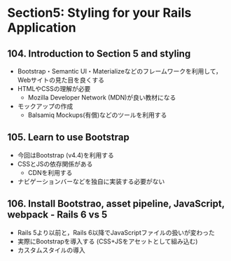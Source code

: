 # Section5: Styling for your Rails Application

## 104. Introduction to Section 5 and styling

- Bootstrap・Semantic UI・Materializeなどのフレームワークを利用して，Webサイトの見た目を良くする
- HTMLやCSSの理解が必要
  - Mozilla Developer Network (MDN)が良い教材になる
- モックアップの作成
  - Balsamiq Mockups(有償)などのツールを利用する

## 105. Learn to use Bootstrap

- 今回はBootstrap (v4.4)を利用する
- CSSとJSの依存関係がある
  - CDNを利用する
- ナビゲーションバーなどを独自に実装する必要がない


## 106. Install Bootstrao, asset pipeline, JavaScript, webpack - Rails 6 vs 5

- Rails 5より以前と，Rails 6以降でJavaScriptファイルの扱いが変わった
- 実際にBootstrapを導入する (CSS+JSをアセットとして組み込む)
- カスタムスタイルの導入
